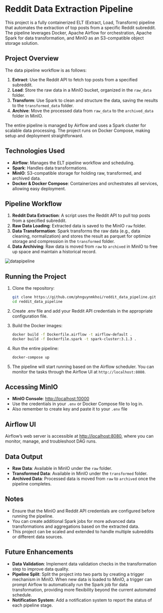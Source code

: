 # Reddit Data Extraction Pipeline

This project is a fully containerized ELT (Extract, Load, Transform) pipeline that automates the extraction of top posts from a specific Reddit subreddit. The pipeline leverages Docker, Apache Airflow for orchestration, Apache Spark for data transformation, and MinIO as an S3-compatible object storage solution.

## Project Overview

The data pipeline workflow is as follows:
1. **Extract**: Use the Reddit API to fetch top posts from a specified subreddit.
2. **Load**: Store the raw data in a MinIO bucket, organized in the `raw_data` folder.
3. **Transform**: Use Spark to clean and structure the data, saving the results to the `transformed_data` folder.
4. **Archive**: Move the processed data from `raw_data` to the `archived_data` folder in MinIO.

The entire pipeline is managed by Airflow and uses a Spark cluster for scalable data processing. The project runs on Docker Compose, making setup and deployment straightforward.

## Technologies Used

- **Airflow**: Manages the ELT pipeline workflow and scheduling.
- **Spark**: Handles data transformations.
- **MinIO**: S3-compatible storage for holding raw, transformed, and archived data.
- **Docker & Docker Compose**: Containerizes and orchestrates all services, allowing easy deployment.

## Pipeline Workflow

1. **Reddit Data Extraction**: A script uses the Reddit API to pull top posts from a specified subreddit.
2. **Raw Data Loading**: Extracted data is saved to the MinIO `raw` folder.
3. **Data Transformation**: Spark transforms the raw data (e.g., data cleaning, normalization) and stores the result as parquet for optimize storage and compression in the `transformed` folder.
4. **Data Archiving**: Raw data is moved from `raw` to `archived` in MinIO to free up space and maintain a historical record.

![datapipeline](https://github.com/user-attachments/assets/11ebb93d-2bc0-47b5-946b-44ea55460c47)

## Running the Project

1. Clone the repository:
    ```bash
    git clone https://github.com/phnguynmkhoi/reddit_data_pipeline.git
    cd reddit_data_pipeline
    ```

2. Create .env file and add your Reddit API credentials in the appropriate configuration file. 

3. Build the Docker images:
    ```bash
    docker build -f Dockerfile.airflow -t airflow-default .
    docker build -f Dockerfile.spark -t spark-cluster:3.1.3 .
    ```

4. Run the entire pipeline:
    ```bash
    docker-compose up
    ```

5. The pipeline will start running based on the Airflow scheduler. You can monitor the tasks through the Airflow UI at `http://localhost:8080`.

## Accessing MinIO

- **MinIO Console**: [http://localhost:10000](http://localhost:10000)
- Use the credentials in your `.env` or Docker Compose file to log in.
- Also remember to create key and paste it to your `.env` file 

## Airflow UI

Airflow’s web server is accessible at [http://localhost:8080](http://localhost:8080), where you can monitor, manage, and troubleshoot DAG runs.

## Data Output

- **Raw Data**: Available in MinIO under the `raw` folder.
- **Transformed Data**: Available in MinIO under the `transformed` folder.
- **Archived Data**: Processed data is moved from `raw` to `archived` once the pipeline completes.

## Notes

- Ensure that the MinIO and Reddit API credentials are configured before running the pipeline.
- You can create additional Spark jobs for more advanced data transformations and aggregations based on the extracted data.
- This project can be scaled and extended to handle multiple subreddits or different data sources.

## Future Enhancements

- **Data Validation**: Implement data validation checks in the transformation step to improve data quality.
- **Pipeline Split**: Split the project into two parts by creating a trigger mechanism in MinIO. When new data is loaded to MinIO, a trigger can prompt Airflow to automatically run the Spark job for data transformation, providing more flexibility beyond the current automated schedule.
- **Notification System**: Add a notification system to report the status of each pipeline stage.